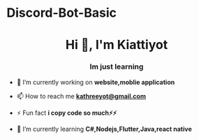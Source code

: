 # Discord-Bot-Basic
<h1 align="center">Hi 👋, I'm Kiattiyot</h1>
<h3 align="center">Im just learning</h3>

- 🔭 I’m currently working on **website,moblie application**

- 📫 How to reach me **kathreeyot@gmail.com**

- ⚡ Fun fact **i copy code so much⚡⚡**

- 🌱 I’m currently learning **C#,Nodejs,Flutter,Java,react native**
